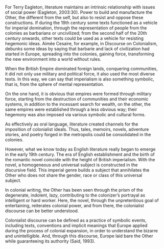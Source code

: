 



For Terry Eagleton, literature maintains an intrinsic
relationship with issues of social power (Eagleton, 2003:30).
Power to build and manufacture the Other, the different from the self, 
but also to resist and oppose these constructions. If during the 19th century some texts functioned as a vehicle for imperial domination, through the representation of people from the colonies as barbarians or uncivilized; 
from the second half of the 20th century onwards, other
texts could be used as a vehicle for resisting hegemonic ideas. Aimée Cesaire, for example, in Discourse on Colonialism, debunks some ideas by saying that barbarie and lack of civilization had started in Europe, spreading into the colonies, gaining force, transforming the new environment into a world without rules.


When the British Empire dominated foreign lands, conquering communities, 
it did not only use military and political force, it also used the 
most diverse texts. In this way, we can say that imperialism 
is also something symbolic, that is, from the sphere of mental representation.



On the one hand, it is obvious that empires were formed through
military force, starting from the destruction of communities and 
their economic systems, in addition to the incessant search for wealth,
on the other, the same empires were established through a less obvious way; 
their hegemony was also imposed via various symbolic and cultural forms. 


As effectively as oral language, 
literature created channels for the imposition of 
colonialist ideals. Thus, tales, memoirs, novels, adventure stories, 
and poetry forged in the metropolis could be consolidated in the colonies.


However, what we know today as English literature really 
began to emerge in the early 19th century. The era of English 
establishment and the birth of the romantic novel coincide with the 
height of British imperialism. With the novel, a homogeneous and universal subject
is constructed in the discursive field. This imperial genre builds a subject that 
annihilates the Other who does not share the gender, race or class of this universal subject.

In colonial writing, the Other has been seen through the prism of the degenerate, 
indolent, lazy, contributing to the colonizer’s portrayal as intelligent or hard worker. 
Here, the novel, through the unpretentious goal of entertaining, reiterates colonial power,
and from there, the colonialist discourse can be better understood. 
	
Colonialist discourse can be defined as a practice of symbolic events, 
including texts, conventions and implicit meanings that Europe applied during the process of 
colonial expansion, in order to understand the bizarre and unintelligible. And, through this 
discourse, Europe laid bare the Other while guaranteeing its authority (Said, 1993).







	
